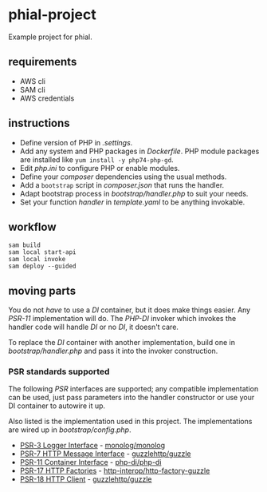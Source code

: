 # phial-project

Example project for phial.

## requirements

* AWS cli
* SAM cli
* AWS credentials

## instructions

* Define version of PHP in _.settings_.
* Add any system and PHP packages in _Dockerfile_. PHP module packages are installed like `yum install -y php74-php-gd`.
* Edit _php.ini_ to configure PHP or enable modules.
* Define your _composer_ dependencies using the usual methods.
* Add a `bootstrap` script in _composer.json_ that runs the handler.
* Adapt bootstrap process in _bootstrap/handler.php_ to suit your needs.
* Set your function _handler_ in _template.yaml_ to be anything invokable.

## workflow

```
sam build
sam local start-api
sam local invoke
sam deploy --guided
```

## moving parts

You do not _have_ to use a _DI_ container, but it does make things easier. Any _PSR-11_ implementation will do. The _PHP-DI_ invoker which invokes the handler code will handle _DI_ or no _DI_, it doesn't care.

To replace the _DI_ container with another implementation, build one in _bootstrap/handler.php_ and pass it into the invoker construction.

### PSR standards supported

The following _PSR_ interfaces are supported; any compatible implementation can be used, just pass parameters into the handler constructor or use your DI container to autowire it up.

Also listed is the implementation used in this project. The implementations are wired up in _bootstrap/config.php_.

* [PSR-3 Logger Interface](https://www.php-fig.org/psr/psr-3) - [monolog/monolog](https://packagist.org/packages/monolog/monolog)
* [PSR-7 HTTP Message Interface](https://www.php-fig.org/psr/psr-7) - [guzzlehttp/guzzle](https://packagist.org/packages/guzzlehttp/guzzle)
* [PSR-11 Container Interface](https://www.php-fig.org/psr/psr-11) - [php-di/php-di](https://packagist.org/packages/php-di/php-di)
* [PSR-17 HTTP Factories](https://www.php-fig.org/psr/psr-17) - [http-interop/http-factory-guzzle](https://packagist.org/packages/http-interop/http-factory-guzzle)
* [PSR-18 HTTP Client](https://www.php-fig.org/psr/psr-18) - [guzzlehttp/guzzle](https://packagist.org/packages/guzzlehttp/guzzle)
